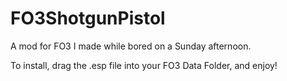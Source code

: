 # FO3ShotgunPistol

A mod for FO3 I made while bored on a Sunday afternoon.

To install, drag the .esp file into your FO3 Data Folder, and enjoy!
